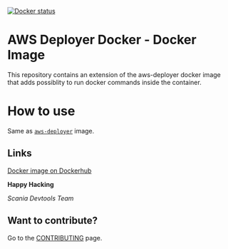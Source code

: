 [![Docker status](https://dockerbuildbadges.quelltext.eu/status.svg?organization=scaniadevtools&repository=aws-deployer)](https://hub.docker.com/r/scaniadevtools/aws-deployer/builds/)

AWS Deployer Docker - Docker Image
=================================
This repository contains an extension of the aws-deployer docker image that adds possiblity to run docker commands inside the container.


How to use
==========
Same as [``aws-deployer``](../aws-deployer) image.

## Links
[Docker image on Dockerhub](https://hub.docker.com/r/scaniadevtools/aws-deployer/)

__Happy Hacking__

*Scania Devtools Team*

## Want to contribute?
Go to the [CONTRIBUTING]("../CONTRIBUTING.md") page.
